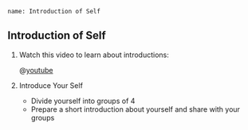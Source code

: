 ```ngMeta
name: Introduction of Self
```

## Introduction of Self

1. Watch this video to learn about introductions:
   
   @[youtube](D91bOKIfKCI)

2. Introduce Your Self
   * Divide yourself into groups of 4
   * Prepare a short introduction about yourself and share with your groups
   
